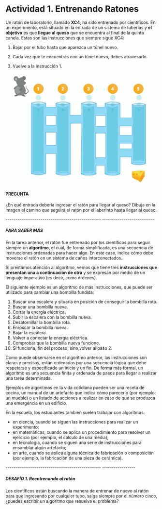 # Actividad 1. Entrenando Ratones

Un ratón de laboratorio, llamado **XC4**, ha sido entrenado por científicos. En un experimento, está situado en la entrada de un sistema de tuberías y **el objetivo** es que **llegue al queso** que se encuentra al final de la quinta canela. Estas son las instrucciones que siempre sigue XC4:

1. Bajar por el tubo hasta que aparezca un túnel nuevo.
      
    
2. Cada vez que te encuentras con un túnel nuevo, debes atravesarlo.
      
    
3. Vuelve a la instrucción 1.

![](act_01.png)

#### **PREGUNTA**

¿En qué entrada debería ingresar el ratón para llegar al queso? Dibuja en la imagen el camino que seguirá el ratón por el laberinto hasta llegar al queso.

\------------------------------------------------- ---------------------------

##### PARA SABER MÁS

En la tarea anterior, el ratón fue entrenado por los científicos para seguir siempre un **algoritmo**, el cual, de forma simplificada, es una secuencia de instrucciones ordenadas para hacer algo. En este caso, indica cómo debe moverse el ratón en un sistema de caños interconectados.

Si prestamos atención al algoritmo, vemos que tiene tres **instrucciones que presentan una a continuación de otra** y se expresan por medio de un lenguaje imperativo (es decir, como órdenes).

El siguiente ejemplo es un algoritmo de más instrucciones, que puede ser utilizado para cambiar una bombilla fundida:

1. Buscar una escalera y situarla en posición de conseguir la bombilla rota.
2. Buscar una bombilla nueva.
3. Cortar la energía eléctrica.
4. Subir la escalera con la bombilla nueva.
5. Desatornillar la bombilla rota.
6. Enroscar la bombilla nueva.
7. Bajar la escalera.
8. Volver a conectar la energía eléctrica.
9. Comprobar que la bombilla nueva funcione.
10. Si funciona, fin del proceso; sino,volver al paso 2.

  
Como puede observarse en el algoritmo anterior, las instrucciones son claras y precisas, están ordenadas por una secuencia lógica que debe respetarse y especificado un inicio y un fin. De forma más formal, un algoritmo es una secuencia finita y ordenada de pasos para llegar a realizar una tarea determinada.

Ejemplos de algoritmos en la vida cotidiana pueden ser una receta de cocina, un manual de un artefacto que indica cómo parecerlo (por ejemplo: un mueble) o un listado de acciones a realizar en caso de que se produzca una emergencia
en un edificio.

En la escuela, los estudiantes también suelen trabajar con algoritmos:

* en ciencia, cuando se siguen las instrucciones para realizar un experimento;
* en matemáticas, cuando se aplica un procedimiento para resolver un ejercicio (por ejemplo, el cálculo de una media);
* en tecnología, cuando se siguen una serie de instrucciones para ensamblar algún artefacto;
* en arte, cuando se aplica alguna técnica de fabricación o composición (por ejemplo, la fabricación de una pieza de cerámica).

\------------------------------------------------- -----------------

##### DESAFÍO 1. **Reentrenando al ratón**

Los científicos están buscando la manera de entrenar de nuevo al ratón para que ingresando por cualquier tubo, salga siempre por el número cinco, ¿puedes escribir un algoritmo que resuelva el problema?